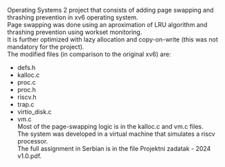Operating Systems 2 project that consists of adding page swapping and thrashing prevention in xv6 operating system.<br>
Page swapping was done using an aproximation of LRU algorithm and thrashing prevention using workset monitoring.<br>
It is further optimized with lazy allocation and copy-on-write (this was not mandatory for the project).<br>
The modified files (in comparison to the original xv6) are:<br>
- defs.h<br>
- kalloc.c<br>
- proc.c<br>
- proc.h<br>
- riscv.h<br>
- trap.c<br>
- virtio_disk.c<br>
- vm.c<br>
Most of the page-swapping logic is in the kalloc.c and vm.c files.<br>
The system was developed in a virtual machine that simulates a riscv processor.<br>
The full assignment in Serbian is in the file Projektni zadatak - 2024 v1.0.pdf.

